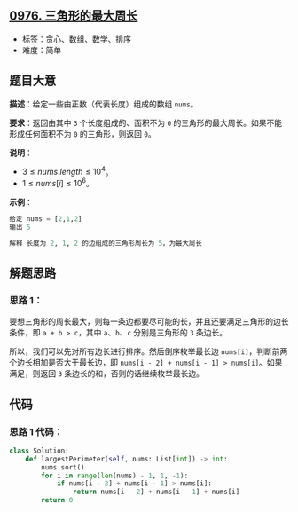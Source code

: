 ## [0976. 三角形的最大周长](https://leetcode-cn.com/problems/largest-perimeter-triangle/)

- 标签：贪心、数组、数学、排序
- 难度：简单

## 题目大意

**描述**：给定一些由正数（代表长度）组成的数组 `nums`。

**要求**：返回由其中 `3` 个长度组成的、面积不为 `0` 的三角形的最大周长。如果不能形成任何面积不为 `0` 的三角形，则返回 `0`。

**说明**：

- $3 \le nums.length \le 10^4$。
- $1 \le nums[i] \le 10^6$。

**示例**：

```Python
给定 nums = [2,1,2]
输出 5

解释 长度为 2, 1, 2 的边组成的三角形周长为 5，为最大周长
```

## 解题思路

### 思路 1：

要想三角形的周长最大，则每一条边都要尽可能的长，并且还要满足三角形的边长条件，即 `a + b > c`，其中 `a`、`b`、`c` 分别是三角形的 `3` 条边长。

所以，我们可以先对所有边长进行排序。然后倒序枚举最长边 `nums[i]`，判断前两个边长相加是否大于最长边，即 `nums[i - 2] + nums[i - 1] > nums[i]`。如果满足，则返回 `3` 条边长的和，否则的话继续枚举最长边。

## 代码

### 思路 1 代码：

```Python
class Solution:
    def largestPerimeter(self, nums: List[int]) -> int:
        nums.sort()
        for i in range(len(nums) - 1, 1, -1):
            if nums[i - 2] + nums[i - 1] > nums[i]:
                return nums[i - 2] + nums[i - 1] + nums[i]
        return 0
```

